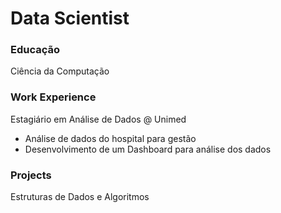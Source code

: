 # Data Scientist

### Educação
Ciência da Computação

### Work Experience
Estagiário em Análise de Dados @ Unimed
- Análise de dados do hospital para gestão 
- Desenvolvimento de um Dashboard para análise dos dados

### Projects
Estruturas de Dados e Algoritmos
